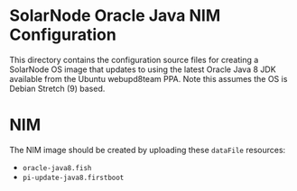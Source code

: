 # SolarNode Oracle Java NIM Configuration

This directory contains the configuration source files for creating a SolarNode OS image
that updates to using the latest Oracle Java 8 JDK available from the Ubuntu webupd8team
PPA. Note this assumes the OS is Debian Stretch (9) based.

# NIM

The NIM image should be created by uploading these `dataFile` resources:

 * `oracle-java8.fish`
 * `pi-update-java8.firstboot`
